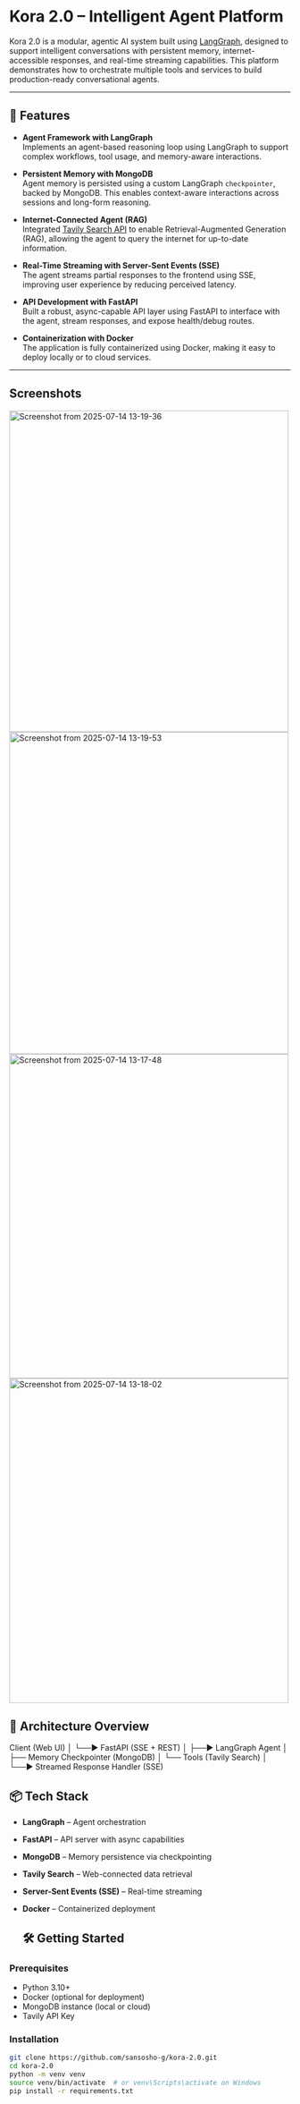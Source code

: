 # Kora 2.0 – Intelligent Agent Platform

Kora 2.0 is a modular, agentic AI system built using [LangGraph](https://github.com/langchain-ai/langgraph), designed to support intelligent conversations with persistent memory, internet-accessible responses, and real-time streaming capabilities. This platform demonstrates how to orchestrate multiple tools and services to build production-ready conversational agents.


---

## 🚀 Features

- **Agent Framework with LangGraph**  
  Implements an agent-based reasoning loop using LangGraph to support complex workflows, tool usage, and memory-aware interactions.

- **Persistent Memory with MongoDB**  
  Agent memory is persisted using a custom LangGraph `checkpointer`, backed by MongoDB. This enables context-aware interactions across sessions and long-form reasoning.

- **Internet-Connected Agent (RAG)**  
  Integrated [Tavily Search API](https://docs.tavily.com/) to enable Retrieval-Augmented Generation (RAG), allowing the agent to query the internet for up-to-date information.

- **Real-Time Streaming with Server-Sent Events (SSE)**  
  The agent streams partial responses to the frontend using SSE, improving user experience by reducing perceived latency.

- **API Development with FastAPI**  
  Built a robust, async-capable API layer using FastAPI to interface with the agent, stream responses, and expose health/debug routes.

- **Containerization with Docker**  
  The application is fully containerized using Docker, making it easy to deploy locally or to cloud services.

---
## Screenshots

<img width="500" height="575" alt="Screenshot from 2025-07-14 13-19-36" src="https://github.com/user-attachments/assets/8764a601-389f-4d3d-b2bd-f3ab2166a3c6" />
<img width="500" height="576" alt="Screenshot from 2025-07-14 13-19-53" src="https://github.com/user-attachments/assets/880df54b-92bd-4840-9811-2279befd8939" />
<img width="500" height="580" alt="Screenshot from 2025-07-14 13-17-48" src="https://github.com/user-attachments/assets/45e2ecf0-9763-4500-a6c0-bea3f0d48e7d" />
<img width="500" height="581" alt="Screenshot from 2025-07-14 13-18-02" src="https://github.com/user-attachments/assets/4da0bd9c-30e8-43ff-a905-643a70141646" />


## 🧠 Architecture Overview

Client (Web UI)
│
└──▶ FastAPI (SSE + REST)
│
├──▶ LangGraph Agent
│ ├── Memory Checkpointer (MongoDB)
│ └── Tools (Tavily Search)
│
└──▶ Streamed Response Handler (SSE)

## 📦 Tech Stack

- **LangGraph** – Agent orchestration
- **FastAPI** – API server with async capabilities
- **MongoDB** – Memory persistence via checkpointing
- **Tavily Search** – Web-connected data retrieval
- **Server-Sent Events (SSE)** – Real-time streaming
- **Docker** – Containerized deployment

  ## 🛠️ Getting Started

### Prerequisites

- Python 3.10+
- Docker (optional for deployment)
- MongoDB instance (local or cloud)
- Tavily API Key

### Installation

```bash
git clone https://github.com/sansosho-g/kora-2.0.git
cd kora-2.0
python -m venv venv
source venv/bin/activate  # or venv\Scripts\activate on Windows
pip install -r requirements.txt
